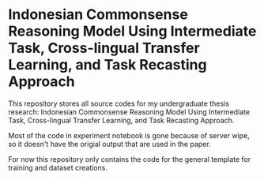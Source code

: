 # Indonesian Commonsense Reasoning Model Using Intermediate Task, Cross-lingual Transfer Learning, and Task Recasting Approach

This repository stores all source codes for my undergraduate thesis research: Indonesian Commonsense Reasoning Model Using Intermediate Task, Cross-lingual Transfer Learning, and Task Recasting Approach. 

Most of the code in experiment notebook is gone because of server wipe, so it doesn't have the origial output that are used in the paper.

For now this repository only contains the code for the general template for training and dataset creations.
